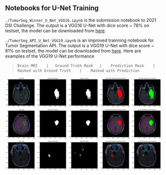 ## Notebooks for U-Net Training 

`./TumorSeg_Winner_U_Net_VGG16.ipynb` is the submission notebook to 2021 DSI Challenge. The output is a VGG16 U-Net with dice score ~ 78% on testset, the model can be downloaded from [here](https://drive.google.com/file/d/1pAMCORzh4bLwOqr-Xkup_id57WKM7AdD/view?usp=sharing).

`./TumorSeg_API_U_Net_VGG19.ipynb` is an improved trainning notebook for Tumor Segmentation API. The output is a VGG19 U-Net with dice score ~ 81% on testset, the model can be downloaded from [here](https://drive.google.com/file/d/1TElZ-XPhn0Vc41nLx2NJMYaR8CSbhbB1/view?usp=sharing).
Here are examples of the VGG19 U-Net performance 

>     Brain MRI    |   Ground Truth Mask   |    Prediction Mask    |    Masked with Ground Truth    |    Masked with Prediction
![image](../images/vgg19_unet_pred/vgg19_unet_pred1.png)
![image](../images/vgg19_unet_pred/vgg19_unet_pred2.png)
![image](../images/vgg19_unet_pred/vgg19_unet_pred4.png)

